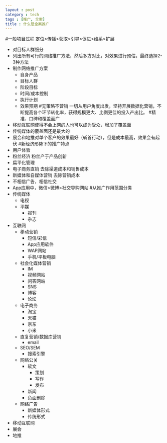 ```yaml
---
layout : post
category : tech
tags : [推广, 全案]
title : 什么是全案推广
---
```


#一般项目过程
定位>传播>获取>引导>促进>维系>扩展

- 对目标人群细分
- 列出所有可行的网络推广方法，然后多方对比，对效果进行预估，最终选择2-3种方法
- 制作网络推广方案
	- 自身产品
	- 目标人群
	- 阶段目标
	- 时间/成本控制
	- 执行计划
	- 效果预期
#无策略不营销
一切从用户角度出发，坚持开展数据化营销，不断提高各个环节转化率，获得规模更大、比例更佳的投入产出比。
#精准、口碑和覆盖面广
- 移动互联网使得不会上网的人也可以成为受众，增加了覆盖面
- 传统媒体的覆盖面还是最大的
- 展会和地推对单个客户的效果最好（斩首行动），但是成本最高，效果会有起伏
#新经济形势下的推广特点
- 用户体验
- 粉丝经济
		粉丝产于产品创新
- 扁平化管理
- 电子商务直销
		去除渠道成本和销售成本
- 新媒体和自媒体营销
		去除营销成本
- 不相信广告，相信社交
- App应用中，微信>微博>社交导购网站
#从推广作用范围分类
- 传统媒体
	- 电视
	- 平媒
		- 报刊
		- 杂志
- 互联网
	- 移动营销
		- 短信/彩信
		- App应用软件
		- WAP网站
		- 手机/平板电脑
	- 社会化媒体营销
		- IM
		- 视频网站
		- 问答网站
		- SNS
		- 博客
		- 论坛
	- 电子商务
		- 淘宝
		- 天猫
		- 京东
		- 小米
	- 直复营销/数据库营销
		- email
	- SEO/SEM
		- 搜索引擎
	- 网络公关
		- 软文
			- 策划
			- 写作
			- 发布
		- 新闻
		- 负面删除
	- 网络广告
		- 新媒体形式
		- 传统形式
- 移动互联网
- 展会
- 地推
